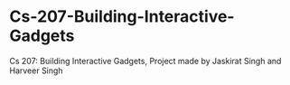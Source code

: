 # Cs-207-Building-Interactive-Gadgets
Cs 207: Building Interactive Gadgets, Project made by Jaskirat Singh and Harveer Singh
